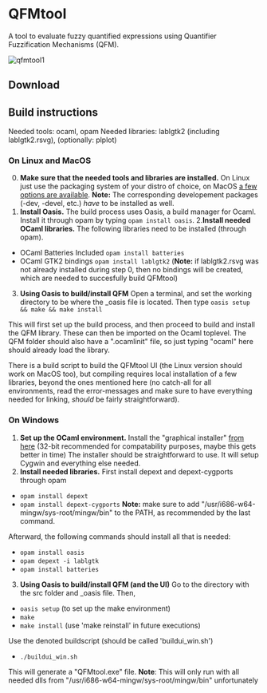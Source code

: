 # QFMtool
A tool to evaluate fuzzy quantified expressions using Quantifier Fuzzification Mechanisms (QFM).

![qfmtool1](https://user-images.githubusercontent.com/36513234/36345491-df3490c8-142b-11e8-8055-100396611e1a.png)

## Download



## Build instructions

Needed tools:   ocaml, opam
Needed libraries: lablgtk2 (including lablgtk2.rsvg), (optionally: plplot)


### On Linux and MacOS

0. __Make sure that the needed tools and libraries are installed.__ 
On Linux just use the packaging system of your distro of choice, on MacOS [a few options are available](https://ocaml.org/docs/install.html#macOS). __Note:__ The corresponding developement packages (-dev, -devel, etc.) _have_ to be installed as well.
1. __Install Oasis.__ 
The build process uses Oasis, a build manager for Ocaml. 
Install it through opam by typing `opam install oasis`. 
2.__Install needed OCaml libraries.__ 
The following libraries need to be installed (through opam). 
  - OCaml Batteries Included `opam install batteries`
  - OCaml GTK2 bindings `opam install lablgtk2` (__Note:__ if lablgtk2.rsvg was not already installed during step 0, then no bindings will be created, which are needed to succesfully build QFMtool)
3. __Using Oasis to build/install QFM__
 Open a terminal, and set the working directory to be where the \_oasis file is located. 
Then type `oasis setup && make && make install`

This will first set up the build process, and then proceed to build and install the QFM library. 
These can then be imported on the Ocaml toplevel. The QFM folder should also have a ".ocamlinit" file, so just typing 
"ocaml" here should already load the library. 

There is a build script to build the QFMtool UI (the Linux version should work on MacOS too), but compiling  requires local installation of a few libraries, beyond the ones mentioned here (no catch-all for all environments, read the error-messages and make sure to have everything needed for linking, _should_ be fairly straightforward). 

### On Windows

1. __Set up the OCaml environment.__
Install the "graphical installer" [from here](https://fdopen.github.io/opam-repository-mingw/installation/) (32-bit recommended 
for compatability purposes, maybe this gets better in time) The installer should be straightforward to use. It will setup Cygwin
and everything else needed. 
2. __Install needed libraries.__
First install depext and depext-cygports through opam 
  - `opam install depext` 
  - `opam install depext-cygports` 
__Note:__ make sure to add "/usr/i686-w64-mingw/sys-root/mingw/bin" to the PATH, as recommended by the last command.

Afterward, the following commands should install all that is needed: 
  - `opam install oasis`
  - `opam depext -i lablgtk` 
  - `opam install batteries`
3. __Using Oasis to build/install QFM (and the UI)__
Go to the directory with the src folder and \_oasis file. 
Then,
  - `oasis setup`  (to set up the make environment) 
  - `make`
  - `make install` (use 'make reinstall' in future executions) 

Use the denoted buildscript (should be called 'buildui_win.sh')
  - `./buildui_win.sh`

This will generate a "QFMtool.exe" file. 
__Note__: This will only run with all needed dlls from 
"/usr/i686-w64-mingw/sys-root/mingw/bin" unfortunately
